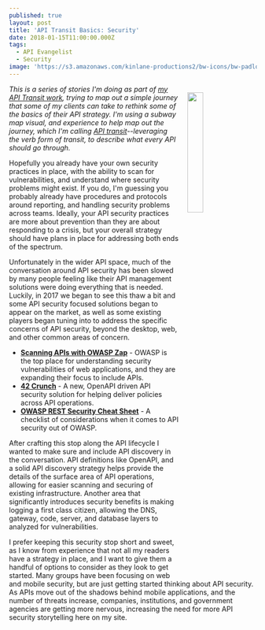 ```yaml
---
published: true
layout: post
title: 'API Transit Basics: Security'
date: 2018-01-15T11:00:00.000Z
tags:
  - API Evangelist
  - Security
image: 'https://s3.amazonaws.com/kinlane-productions2/bw-icons/bw-padlock.png'
---
```

<p><img src="https://s3.amazonaws.com/kinlane-productions2/bw-icons/bw-padlock.png" align="right" width="25%" style="padding: 15px;" /></p>

_This is a series of stories I'm doing as part of [my API Transit work](http://basics.apievangelist.com/), trying to map out a simple journey that some of my clients can take to rethink some of the basics of their API strategy. I'm using a subway map visual, and experience to help map out the journey, which I'm calling [API transit](http://basics.apievangelist.com/)--leveraging the verb form of transit, to describe what every API should go through._

Hopefully you already have your own security practices in place, with the ability to scan for vulnerabilities, and understand where security problems might exist. If you do, I'm guessing you probably already have procedures and protocols around reporting, and handling security problems across teams. Ideally, your API security practices are more about prevention than they are about responding to a crisis, but your overall strategy should have plans in place for addressing both ends of the spectrum.

Unfortunately in the wider API space, much of the conversation around API security has been slowed by many people feeling like their API management solutions were doing everything that is needed. Luckily, in 2017 we began to see this thaw a bit and some API security focused solutions began to appear on the market, as well as some existing players began tuning into to address the specific concerns of API security, beyond the desktop, web, and other common areas of concern.

- [**Scanning APIs with OWASP Zap**](https://zaproxy.blogspot.com/2017/06/scanning-apis-with-zap.html) - OWASP is the top place for understanding security vulnerabilities of web applications, and they are expanding their focus to include APIs.
- [**42 Crunch**](https://www.42crunch.com/) - A new, OpenAPI driven API security solution for helping deliver policies across API operations.
- [**OWASP REST Security Cheat Sheet**](https://www.owasp.org/index.php/REST_Security_Cheat_Sheet) - A checklist of considerations when it comes to API security out of OWASP.

After crafting this stop along the API lifecycle I wanted to make sure and include API discovery in the conversation. API definitions like OpenAPI, and a solid API discovery strategy helps provide the details of the surface area of API operations, allowing for easier scanning and securing of existing infrastructure. Another area that significantly introduces security benefits is making logging a first class citizen, allowing the DNS, gateway, code, server, and database layers to analyzed for vulnerabilities.

I prefer keeping this security stop short and sweet, as I know from experience that not all my readers have a strategy in place, and I want to give them a handful of options to consider as they look to get started. Many groups have been focusing on web and mobile security, but are just getting started thinking about API security. As APIs move out of the shadows behind mobile applications, and the number of threats increase, companies, institutions, and government agencies are getting more nervous, increasing the need for more API security storytelling here on my site.
